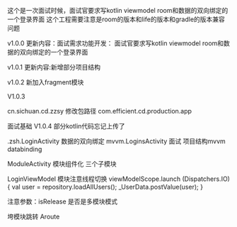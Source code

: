 这个是一次面试时候，面试官要求写kotlin  viewmodel  room和数据的双向绑定的一个登录界面
这个工程需要注意是room的版本和life的版本和gradle的版本兼容问题


v1.0.0
更新内容：面试需求功能开发： 面试官要求写kotlin  viewmodel  room和数据的双向绑定的一个登录界面

v1.0.1
更新内容:新增部分项目结构

v1.0.2
新加入fragment模块

V1.0.3

cn.sichuan.cd.zzsy
修改包路径
com.efficient.cd.production.app
 
面试基础
V1.0.4
部分kotlin代码忘记上传了

.zsh.LoginActivity  数据的双向绑定
mvvm.LoginsActivity  面试 项目结构mvvm  databinding

ModuleActivity  模块组件化
三个子模块

LoginViewModel  模块注意线程切换
viewModelScope.launch (Dispatchers.IO){
val user =   repository.loadAllUsers();
      _UserData.postValue(user);
        }

注意参数：isRelease  是否是多模块模式 
 
垮模块跳转
Aroute 
